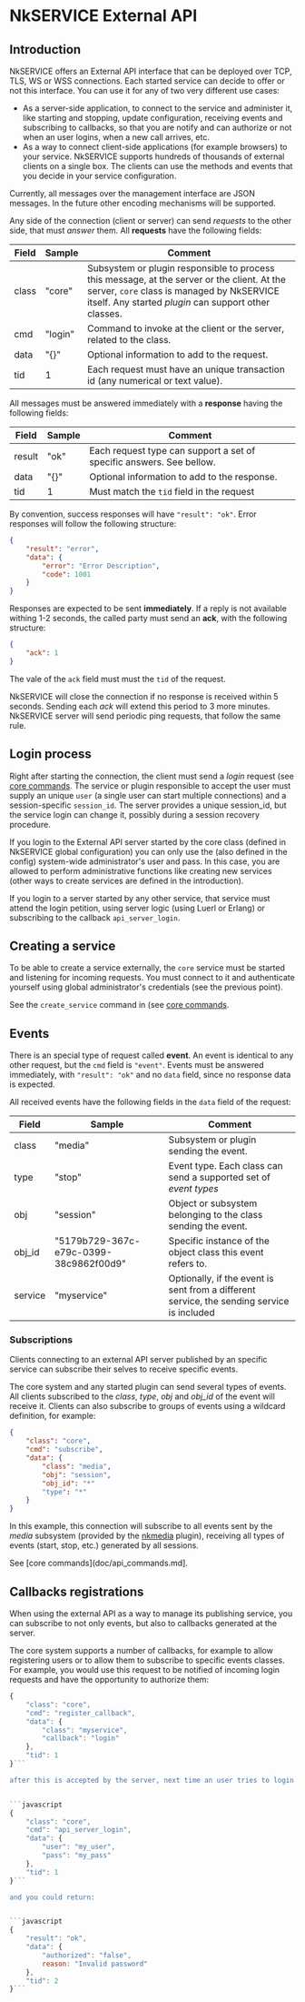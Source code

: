 # NkSERVICE External API

## Introduction

NkSERVICE offers an External API interface that can be deployed over TCP, TLS, WS or WSS connections. Each started service can decide to offer or not this interface. You can use it for any of two very different use cases:

* As a server-side application, to connect to the service and administer it, like starting and stopping, update configuration, receiving events and subscribing to callbacks, so that you are notify and can authorize or not when an user logins, when a new call arrives, etc.
* As a way to connect client-side applications (for example browsers) to your service. NkSERVICE supports hundreds of thousands of external clients on a single box. The clients can use the methods and events that you decide in your service configuration.

Currently, all messages over the management interface are JSON messages. In the future other encoding mechanisms will be supported.

Any side of the connection (client or server) can send _requests_ to the other side, that must _answer_ them. All **requests** have the following fields:


Field|Sample|Comment
---|---|---
class|"core"|Subsystem or plugin responsible to process this message, at the server or the client. At the server, `core` class is managed by NkSERVICE itself. Any started _plugin_ can support other classes.
cmd|"login"|Command to invoke at the client or the server, related to the class. 
data|"{}"|Optional information to add to the request.
tid|1|Each request must have an unique transaction id (any numerical or text value).

All messages must be answered immediately with a **response** having the following fields:

Field|Sample|Comment
---|---|---
result|"ok"|Each request type can support a set of specific answers. See bellow.
data|"{}"|Optional information to add to the response.
tid|1|Must match the `tid` field in the request

By convention, success responses will have `"result": "ok"`. Error responses will follow the following structure:

```json
{
	"result": "error",
	"data": {
		"error": "Error Description",
		"code": 1001	
	}
}
```

Responses are expected to be sent **immediately**. If a reply is not available withing 1-2 seconds, the called party must send an **ack**, with the following structure:

```json
{
	"ack": 1
}
```

The vale of the `ack` field must must the `tid` of the request.

NkSERVICE will close the connection if no response is received within 5 seconds. Sending each _ack_ will extend this period to 3 more minutes. NkSERVICE server will send periodic ping requests, that follow the same rule.




## Login process

Right after starting the connection, the client must send a _login_ request (see [core commands](doc/api_commands.md]). The service or plugin responsible to accept the user must supply an unique `user` (a single user can start multiple connections) and a session-specific `session_id`. The server provides a unique session_id, but the service login can change it, possibly during a session recovery procedure.

If you login to the External API server started by the core class (defined in NkSERVICE global configuration) you can only use the (also defined in the config) system-wide administrator's user and pass. In this case, you are allowed to perform administrative functions like creating new services (other ways to create services are defined in the introduction).

If you login to a server started by any other service, that service must attend the login petition, using server logic (using Luerl or Erlang) or subscribing to the callback `api_server_login`.


## Creating a service

To be able to create a service externally, the `core` service must be started and listening for incoming requests. You must connect to it and authenticate yourself using global administrator's credentials (see the previous point).

See the `create_service` command in (see [core commands](doc/api_commands.md]).


## Events

There is an special type of request called **event**. An event is identical to any other request, but the `cmd` field is `"event"`. Events must be answered immediately, with `"result": "ok"` and no `data` field, since no response data is expected.

All received events have the following fields in the `data` field of the request:

Field|Sample|Comment
---|---|---
class|"media"|Subsystem or plugin sending the event.
type|"stop"|Event type. Each class can send a supported set of _event types_
obj|"session"|Object or subsystem belonging to the class sending the event.
obj_id|"5179b729-367c-e79c-0399-38c9862f00d9"|Specific instance of the object class this event refers to.
service|"myservice"|Optionally, if the event is sent from a different service, the sending service is included


### Subscriptions

Clients connecting to an external API server published by an specific service can subscribe their selves to receive specific events. 

The core system and any started plugin can send several types of events. All clients subscribed to the _class_, _type_, _obj_ and _obj_id_ of the event will receive it. Clients can also subscribe to groups of events using a wildcard definition, for example:

```json
{
	"class": "core",
	"cmd": "subscribe",
	"data": {
		"class": "media",
		"obj": "session",
		"obj_id": "*"
		"type": "*"
	}
}
```

In this example, this connection will subscribe to all events sent by the _media_ subsystem (provided by the [nkmedia]() plugin), receiving all types of events (start, stop, etc.) generated by all sessions. 

See [core commands](doc/api_commands.md].


## Callbacks registrations

When using the external API as a way to manage its publishing service, you can subscribe to not only events, but also to callbacks generated at the server. 

The core system supports a number of callbacks, for example to allow registering users or to allow them to subscribe to specific events classes. For example, you would use this request to be notified of incoming login requests and have the opportunity to authorize them:

```javascript
{
	"class": "core",
	"cmd": "register_callback",
	"data": {
		"class": "myservice",
		"callback": "login"
	},
	"tid": 1
}```

after this is accepted by the server, next time an user tries to login you will receive a callback request:


```javascript
{
	"class": "core",
	"cmd": "api_server_login",
	"data": {
		"user": "my_user",
		"pass": "my_pass"
	},
	"tid": 1
}```

and you could return:


```javascript
{
	"result": "ok",
	"data": {
		"authorized": "false",
		reason: "Invalid password"
	},
	"tid": 2
}```





